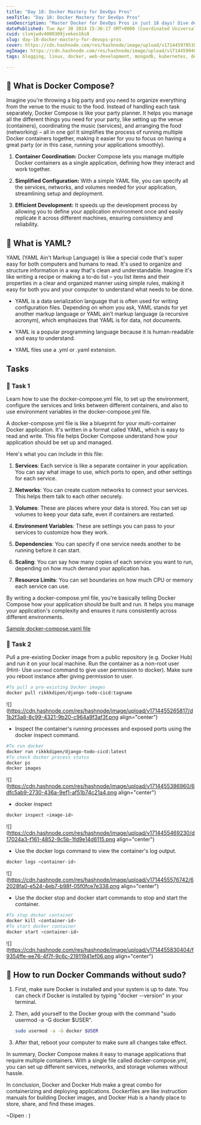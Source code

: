 ```yaml
---
title: "Day 18: Docker Mastery for DevOps Pros"
seoTitle: "Day 18: Docker Mastery for DevOps Pros"
seoDescription: "Master Docker for DevOps Pros in just 18 days! Dive deep into containerization, Docker Compose, orchestration, and more."
datePublished: Tue Apr 30 2024 15:36:17 GMT+0000 (Coordinated Universal Time)
cuid: clvmjwdv4000309jvekeo16s8
slug: day-18-docker-mastery-for-devops-pros
cover: https://cdn.hashnode.com/res/hashnode/image/upload/v1714459785388/45c1b999-6b94-4d7e-9fd1-ba1b670a22ea.png
ogImage: https://cdn.hashnode.com/res/hashnode/image/upload/v1714459948345/c79ccbb7-3f45-4c53-ac87-b8f9ce488fe7.png
tags: blogging, linux, docker, web-development, mongodb, kubernetes, developer, devops, hashnode, blockchain, devops-articles, devops-journey, wemakedevs, trainwithshubham

---
```


## 🔷 What is Docker Compose?

Imagine you're throwing a big party and you need to organize everything from the venue to the music to the food. Instead of handling each task separately, Docker Compose is like your party planner. It helps you manage all the different things you need for your party, like setting up the venue (containers), coordinating the music (services), and arranging the food (networking) – all in one go! It simplifies the process of running multiple Docker containers together, making it easier for you to focus on having a great party (or in this case, running your applications smoothly).

1. **Container Coordination:** Docker Compose lets you manage multiple Docker containers as a single application, defining how they interact and work together.
    
2. **Simplified Configuration:** With a simple YAML file, you can specify all the services, networks, and volumes needed for your application, streamlining setup and deployment.
    
3. **Efficient Development:** It speeds up the development process by allowing you to define your application environment once and easily replicate it across different machines, ensuring consistency and reliability.
    

## 🔷 What is YAML?

YAML (YAML Ain't Markup Language) is like a special code that's super easy for both computers and humans to read. It's used to organize and structure information in a way that's clean and understandable. Imagine it's like writing a recipe or making a to-do list – you list items and their properties in a clear and organized manner using simple rules, making it easy for both you and your computer to understand what needs to be done.

* YAML is a data serialization language that is often used for writing configuration files. Depending on whom you ask, YAML stands for yet another markup language or YAML ain’t markup language (a recursive acronym), which emphasizes that YAML is for data, not documents.
    
* YAML is a popular programming language because it is human-readable and easy to understand.
    
* YAML files use a .yml or .yaml extension.
    

## Tasks

### 🔷 Task 1

Learn how to use the docker-compose.yml file, to set up the environment, configure the services and links between different containers, and also to use environment variables in the docker-compose.yml file.

A docker-compose.yml file is like a blueprint for your multi-container Docker application. It's written in a format called YAML, which is easy to read and write. This file helps Docker Compose understand how your application should be set up and managed.

Here's what you can include in this file:

1. **Services**: Each service is like a separate container in your application. You can say what image to use, which ports to open, and other settings for each service.
    
2. **Networks**: You can create custom networks to connect your services. This helps them talk to each other securely.
    
3. **Volumes**: These are places where your data is stored. You can set up volumes to keep your data safe, even if containers are restarted.
    
4. **Environment Variables**: These are settings you can pass to your services to customize how they work.
    
5. **Dependencies**: You can specify if one service needs another to be running before it can start.
    
6. **Scaling**: You can say how many copies of each service you want to run, depending on how much demand your application has.
    
7. **Resource Limits**: You can set boundaries on how much CPU or memory each service can use.
    

By writing a docker-compose.yml file, you're basically telling Docker Compose how your application should be built and run. It helps you manage your application's complexity and ensures it runs consistently across different environments.

[Sample docker-compose.yaml file](https://github.com/LondheShubham153/90DaysOfDevOps/blob/master/2023/day18/docker-compose.yaml)

### 🔷 Task 2

Pull a pre-existing Docker image from a public repository (e.g. Docker Hub) and run it on your local machine. Run the container as a non-root user (Hint- Use `usermod` command to give user permission to docker). Make sure you reboot instance after giving permission to user.

```bash
#To pull a pre-existing Docker images
docker pull rikkkdipen/django-todo-cicd:tagname
```

![](https://cdn.hashnode.com/res/hashnode/image/upload/v1714455265817/d1b2f3a8-8c99-4321-9b20-c964a9f3af3f.png align="center")

* Inspect the container's running processes and exposed ports using the docker inspect command.
    

```bash
#To run docker
docker run rikkkdipen/django-todo-cicd:latest
#To check docker process status
docker ps
docker images
```

![](https://cdn.hashnode.com/res/hashnode/image/upload/v1714455386960/6dfc5ab9-2730-436a-9ef1-af51b74c21a4.png align="center")

* docker inspect
    

```bash
docker inspect <image-id>
```

![](https://cdn.hashnode.com/res/hashnode/image/upload/v1714455469230/d17024a3-f161-4852-9c5b-1fd9e14d6115.png align="center")

* Use the docker logs command to view the container's log output.
    

```bash
docker logs <container-id>
```

![](https://cdn.hashnode.com/res/hashnode/image/upload/v1714455576742/62028fa0-e524-4eb7-b98f-05f0fce7e338.png align="center")

* Use the docker stop and docker start commands to stop and start the container.
    

```bash
#To stop docker container
docker kill <container-id>
#To start docker container
docker start <container-id>
```

![](https://cdn.hashnode.com/res/hashnode/image/upload/v1714455830404/f9354ffe-ee76-4f7f-9c6c-21911941ef06.png align="center")

## 🔷 How to run Docker Commands without sudo?

1. First, make sure Docker is installed and your system is up to date. You can check if Docker is installed by typing "docker --version" in your terminal.
    
2. Then, add yourself to the Docker group with the command "sudo usermod -a -G docker $USER".
    
    ```bash
    sudo usermod -a -G docker $USER
    ```
    
3. After that, reboot your computer to make sure all changes take effect.
    

In summary, Docker Compose makes it easy to manage applications that require multiple containers. With a single file called docker-compose.yml, you can set up different services, networks, and storage volumes without hassle.

In conclusion, Docker and Docker Hub make a great combo for containerizing and deploying applications. Dockerfiles are like instruction manuals for building Docker images, and Docker Hub is a handy place to store, share, and find these images.

~Dipen : )